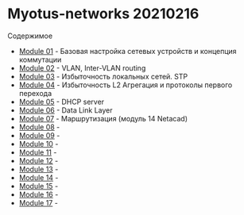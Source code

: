 # Myotus-networks 20210216

Cодержимое
- [Module 01](Module01/README.MD) - Базовая настройка сетевых устройств и концепция коммутации
- [Module 02](Module02/README.MD) - VLAN, Inter-VLAN routing
- [Module 03](Module03/README.MD) - Избыточность локальных сетей. STP
- [Module 04](Module04/README.MD) - Избыточность L2 Агрегация и протоколы первого перехода
- [Module 05](Module05/README.MD) - DHCP server
- [Module 06](Module06/README.MD) - Data Link Layer
- [Module 07](Module07/README.MD) - Маршрутизация (модуль 14 Netacad)
- [Module 08](Module08/README.MD) - 
- [Module 09](Module09/README.MD) - 
- [Module 10](Module10/README.MD) - 
- [Module 11](Module11/README.MD) - 
- [Module 12](Module12/README.MD) - 
- [Module 13](Module13/README.MD) - 
- [Module 14](Module14/README.MD) - 
- [Module 15](Module15/README.MD) - 
- [Module 16](Module16/README.MD) - 
- [Module 17](Module17/README.MD) - 
